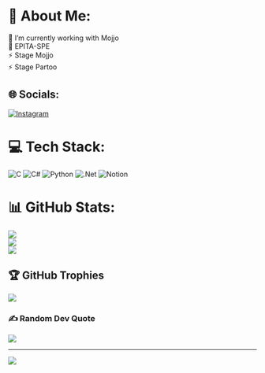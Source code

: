 # 💫 About Me:
🔭 I’m currently working with Mojjo<br>🌱 EPITA-SPE<br>⚡ Stage Mojjo<br>⚡ Stage Partoo


## 🌐 Socials:
[![Instagram](https://img.shields.io/badge/Instagram-%23E4405F.svg?logo=Instagram&logoColor=white)](https://instagram.com/alexis.blncf) 

# 💻 Tech Stack:
![C](https://img.shields.io/badge/c-%2300599C.svg?style=flat&logo=c&logoColor=white) ![C#](https://img.shields.io/badge/c%23-%23239120.svg?style=flat&logo=c-sharp&logoColor=white) ![Python](https://img.shields.io/badge/python-3670A0?style=flat&logo=python&logoColor=ffdd54) ![.Net](https://img.shields.io/badge/.NET-5C2D91?style=flat&logo=.net&logoColor=white) ![Notion](https://img.shields.io/badge/Notion-%23000000.svg?style=flat&logo=notion&logoColor=white)
# 📊 GitHub Stats:
![](https://github-readme-stats.vercel.app/api?username=M-Exal&theme=onedark&hide_border=false&include_all_commits=true&count_private=false)<br/>
![](https://github-readme-streak-stats.herokuapp.com/?user=M-Exal&theme=onedark&hide_border=false)<br/>
![](https://github-readme-stats.vercel.app/api/top-langs/?username=M-Exal&theme=onedark&hide_border=false&include_all_commits=true&count_private=false&layout=compact)

## 🏆 GitHub Trophies
![](https://github-profile-trophy.vercel.app/?username=M-Exal&theme=dracula&no-frame=false&no-bg=false&margin-w=4)

### ✍️ Random Dev Quote
![](https://quotes-github-readme.vercel.app/api?type=horizontal&theme=radical)

---
[![](https://visitcount.itsvg.in/api?id=M-Exal&icon=0&color=0)](https://visitcount.itsvg.in)

<!-- Proudly created with GPRM ( https://gprm.itsvg.in ) -->
